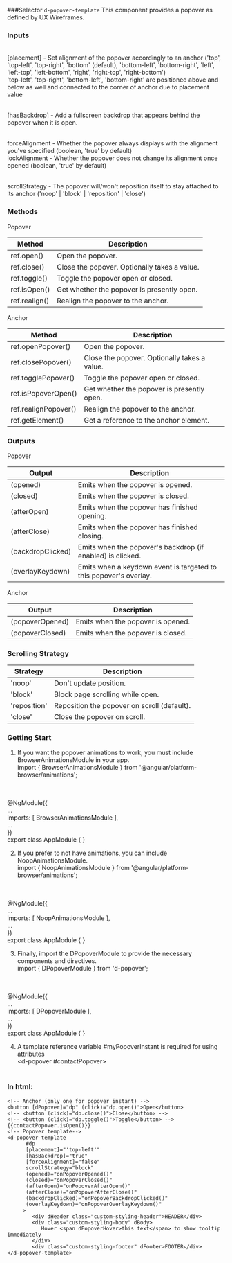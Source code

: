 ###Selector <d-popover-template>
`d-popover-template` This component provides a popover as defined by UX Wireframes.

### Inputs
<br/>[placement] - Set alignment of the popover accordingly to an anchor ('top', 'top-left', 'top-right', 'bottom' (default), 'bottom-left', 'bottom-right', 'left', 'left-top', 'left-bottom', 'right', 'right-top', 'right-bottom')
<br/>'top-left', 'top-right', 'bottom-left', 'bottom-right' are positioned above and below as well and connected to the corner of anchor due to placement value

<br/>[hasBackdrop] - Add a fullscreen backdrop that appears behind the popover when it is open.

<br/>forceAlignment - Whether the popover always displays with the alignment you've specified (boolean, 'true' by default)
<br/>lockAlignment - Whether the popover does not change its alignment once opened (boolean, 'true' by default)

<br/>scrollStrategy - The popover will/won't reposition itself to stay attached to its anchor ('noop' | 'block' | 'reposition' | 'close')

### Methods 

Popover

| Method        | Description |
| ------------- | ----------- |
| ref.open()    | Open the popover.  |
| ref.close()   | Close the popover. Optionally takes a value.  |
| ref.toggle()  | Toggle the popover open or closed.  |
| ref.isOpen()  | Get whether the popover is presently open.  |
| ref.realign() | Realign the popover to the anchor.  |

Anchor

| Method              | Description |
| ------------------- | ----------- |
| ref.openPopover()   | Open the popover.  |
| ref.closePopover()  | Close the popover. Optionally takes a value.  |
| ref.togglePopover() | Toggle the popover open or closed.  |
| ref.isPopoverOpen() | Get whether the popover is presently open.  |
| ref.realignPopover()| Realign the popover to the anchor.  |
| ref.getElement()    | Get a reference to the anchor element.  |

### Outputs

Popover

| Output            | Description |
| ----------------- | ----------- |
| (opened)          | Emits when the popover is opened.  |
| (closed)          | Emits when the popover is closed.  |
| (afterOpen)       | Emits when the popover has finished opening.  |
| (afterClose)      | Emits when the popover has finished closing.  |
| (backdropClicked) | Emits when the popover's backdrop (if enabled) is clicked.  |
| (overlayKeydown)  | Emits when a keydown event is targeted to this popover's overlay.  |

Anchor

| Output            | Description |
| ----------------- | ----------- |
| (popoverOpened)   | Emits when the popover is opened.  |
| (popoverClosed)   | Emits when the popover is closed.  |

### Scrolling Strategy

| Strategy          | Description |
| ----------------- | ----------- |
| 'noop'        | Don't update position.  |
| 'block'       | Block page scrolling while open.  |
| 'reposition'  | Reposition the popover on scroll (default).  |
| 'close'       | Close the popover on scroll.  |

### Getting Start
1. If you want the popover animations to work, you must include BrowserAnimationsModule in your app.
<br/>import { BrowserAnimationsModule } from '@angular/platform-browser/animations';
<br/>
<br/>@NgModule({
<br/>  ...
<br/>  imports: [ BrowserAnimationsModule ],
<br/>  ...
<br/>})
<br/>export class AppModule { }

2. If you prefer to not have animations, you can include NoopAnimationsModule.
<br/>import { NoopAnimationsModule } from '@angular/platform-browser/animations';
<br/>
<br/>@NgModule({
<br/>  ...
<br/>  imports: [ NoopAnimationsModule ],
<br/>  ...
<br/>})
<br/>export class AppModule { }

3. Finally, import the DPopoverModule to provide the necessary components and directives.
<br/>import { DPopoverModule } from 'd-popover';
<br/>
<br/>@NgModule({
<br/>  ...
<br/>  imports: [ DPopoverModule ],
<br/>  ...
<br/>})
<br/>export class AppModule { }

4. A template reference variable #myPopoverInstant is required for using attributes
<br/><d-popover #contactPopover>
<br/>  <!-- Provide template or any component here -->
<br/></d-popover>

### In html:
```
<!-- Anchor (only one for popover instant) -->
<button [dPopover]="dp" (click)="dp.open()">Open</button>
<!-- <button (click)="dp.close()">Close</button> -->
<!-- <button (click)="dp.toggle()">Toggle</button> -->
{{contactPopover.isOpen()}}
<!-- Popover template-->
<d-popover-template
      #dp
      [placement]="'top-left'"
      [hasBackdrop]="true"
      [forceAlignment]="false"
      scrollStrategy="block"
      (opened)="onPopoverOpened()"
      (closed)="onPopoverClosed()"
      (afterOpen)="onPopoverAfterOpen()"
      (afterClose)="onPopoverAfterClose()"
      (backdropClicked)="onPopoverBackdropClicked()"
      (overlayKeydown)="onPopoverOverlayKeydown()"
     >
        <div dHeader class="custom-styling-header">HEADER</div>
        <div class="custom-styling-body" dBody>
           Hover <span dPopoverHover>this text</span> to show tooltip immediately
        </div>
        <div class="custom-styling-footer" dFooter>FOOTER</div>
</d-popover-template>
